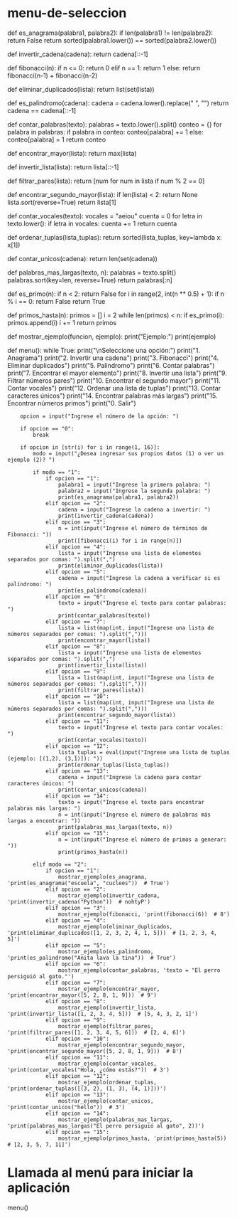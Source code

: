 # menu-de-seleccion
def es_anagrama(palabra1, palabra2):
    if len(palabra1) != len(palabra2):
        return False
    return sorted(palabra1.lower()) == sorted(palabra2.lower())

def invertir_cadena(cadena):
    return cadena[::-1]

def fibonacci(n):
    if n <= 0:
        return 0
    elif n == 1:
        return 1
    else:
        return fibonacci(n-1) + fibonacci(n-2)

def eliminar_duplicados(lista):
    return list(set(lista))

def es_palindromo(cadena):
    cadena = cadena.lower().replace(" ", "")
    return cadena == cadena[::-1]

def contar_palabras(texto):
    palabras = texto.lower().split()
    conteo = {}
    for palabra in palabras:
        if palabra in conteo:
            conteo[palabra] += 1
        else:
            conteo[palabra] = 1
    return conteo

def encontrar_mayor(lista):
    return max(lista)

def invertir_lista(lista):
    return lista[::-1]

def filtrar_pares(lista):
    return [num for num in lista if num % 2 == 0]

def encontrar_segundo_mayor(lista):
    if len(lista) < 2:
        return None
    lista.sort(reverse=True)
    return lista[1]

def contar_vocales(texto):
    vocales = "aeiou"
    cuenta = 0
    for letra in texto.lower():
        if letra in vocales:
            cuenta += 1
    return cuenta

def ordenar_tuplas(lista_tuplas):
    return sorted(lista_tuplas, key=lambda x: x[1])

def contar_unicos(cadena):
    return len(set(cadena))

def palabras_mas_largas(texto, n):
    palabras = texto.split()
    palabras.sort(key=len, reverse=True)
    return palabras[:n]

def es_primo(n):
    if n < 2:
        return False
    for i in range(2, int(n ** 0.5) + 1):
        if n % i == 0:
            return False
    return True

def primos_hasta(n):
    primos = []
    i = 2
    while len(primos) < n:
        if es_primo(i):
            primos.append(i)
        i += 1
    return primos

def mostrar_ejemplo(funcion, ejemplo):
    print("Ejemplo:")
    print(ejemplo)

def menu():
    while True:
        print("\nSeleccione una opción:")
        print("1. Anagrama")
        print("2. Invertir una cadena")
        print("3. Fibonacci")
        print("4. Eliminar duplicados")
        print("5. Palíndromo")
        print("6. Contar palabras")
        print("7. Encontrar el mayor elemento")
        print("8. Invertir una lista")
        print("9. Filtrar números pares")
        print("10. Encontrar el segundo mayor")
        print("11. Contar vocales")
        print("12. Ordenar una lista de tuplas")
        print("13. Contar caracteres únicos")
        print("14. Encontrar palabras más largas")
        print("15. Encontrar números primos")
        print("0. Salir")

        opcion = input("Ingrese el número de la opción: ")

        if opcion == "0":
            break

        if opcion in [str(i) for i in range(1, 16)]:
            modo = input("¿Desea ingresar sus propios datos (1) o ver un ejemplo (2)? ")

            if modo == "1":
                if opcion == "1":
                    palabra1 = input("Ingrese la primera palabra: ")
                    palabra2 = input("Ingrese la segunda palabra: ")
                    print(es_anagrama(palabra1, palabra2))
                elif opcion == "2":
                    cadena = input("Ingrese la cadena a invertir: ")
                    print(invertir_cadena(cadena))
                elif opcion == "3":
                    n = int(input("Ingrese el número de términos de Fibonacci: "))
                    print([fibonacci(i) for i in range(n)])
                elif opcion == "4":
                    lista = input("Ingrese una lista de elementos separados por comas: ").split(",")
                    print(eliminar_duplicados(lista))
                elif opcion == "5":
                    cadena = input("Ingrese la cadena a verificar si es palíndromo: ")
                    print(es_palindromo(cadena))
                elif opcion == "6":
                    texto = input("Ingrese el texto para contar palabras: ")
                    print(contar_palabras(texto))
                elif opcion == "7":
                    lista = list(map(int, input("Ingrese una lista de números separados por comas: ").split(",")))
                    print(encontrar_mayor(lista))
                elif opcion == "8":
                    lista = input("Ingrese una lista de elementos separados por comas: ").split(",")
                    print(invertir_lista(lista))
                elif opcion == "9":
                    lista = list(map(int, input("Ingrese una lista de números separados por comas: ").split(",")))
                    print(filtrar_pares(lista))
                elif opcion == "10":
                    lista = list(map(int, input("Ingrese una lista de números separados por comas: ").split(",")))
                    print(encontrar_segundo_mayor(lista))
                elif opcion == "11":
                    texto = input("Ingrese el texto para contar vocales: ")
                    print(contar_vocales(texto))
                elif opcion == "12":
                    lista_tuplas = eval(input("Ingrese una lista de tuplas (ejemplo: [(1,2), (3,1)]): "))
                    print(ordenar_tuplas(lista_tuplas))
                elif opcion == "13":
                    cadena = input("Ingrese la cadena para contar caracteres únicos: ")
                    print(contar_unicos(cadena))
                elif opcion == "14":
                    texto = input("Ingrese el texto para encontrar palabras más largas: ")
                    n = int(input("Ingrese el número de palabras más largas a encontrar: "))
                    print(palabras_mas_largas(texto, n))
                elif opcion == "15":
                    n = int(input("Ingrese el número de primos a generar: "))
                    print(primos_hasta(n))

            elif modo == "2":
                if opcion == "1":
                    mostrar_ejemplo(es_anagrama, 'print(es_anagrama("escuela", "cuclees"))  # True')
                elif opcion == "2":
                    mostrar_ejemplo(invertir_cadena, 'print(invertir_cadena("Python"))  # nohtyP')
                elif opcion == "3":
                    mostrar_ejemplo(fibonacci, 'print(fibonacci(6))  # 8')
                elif opcion == "4":
                    mostrar_ejemplo(eliminar_duplicados, 'print(eliminar_duplicados([1, 2, 3, 2, 4, 1, 5]))  # [1, 2, 3, 4, 5]')
                elif opcion == "5":
                    mostrar_ejemplo(es_palindromo, 'print(es_palindromo("Anita lava la tina"))  # True')
                elif opcion == "6":
                    mostrar_ejemplo(contar_palabras, 'texto = "El perro persiguió al gato."')
                elif opcion == "7":
                    mostrar_ejemplo(encontrar_mayor, 'print(encontrar_mayor([5, 2, 8, 1, 9]))  # 9')
                elif opcion == "8":
                    mostrar_ejemplo(invertir_lista, 'print(invertir_lista([1, 2, 3, 4, 5]))  # [5, 4, 3, 2, 1]')
                elif opcion == "9":
                    mostrar_ejemplo(filtrar_pares, 'print(filtrar_pares([1, 2, 3, 4, 5, 6]))  # [2, 4, 6]')
                elif opcion == "10":
                    mostrar_ejemplo(encontrar_segundo_mayor, 'print(encontrar_segundo_mayor([5, 2, 8, 1, 9]))  # 8')
                elif opcion == "11":
                    mostrar_ejemplo(contar_vocales, 'print(contar_vocales("Hola, ¿cómo estás?"))  # 3')
                elif opcion == "12":
                    mostrar_ejemplo(ordenar_tuplas, 'print(ordenar_tuplas([(3, 2), (1, 3), (4, 1)]))')
                elif opcion == "13":
                    mostrar_ejemplo(contar_unicos, 'print(contar_unicos("hello"))  # 3')
                elif opcion == "14":
                    mostrar_ejemplo(palabras_mas_largas, 'print(palabras_mas_largas("El perro persiguió al gato", 2))')
                elif opcion == "15":
                    mostrar_ejemplo(primos_hasta, 'print(primos_hasta(5))  # [2, 3, 5, 7, 11]')

# Llamada al menú para iniciar la aplicación
menu()
